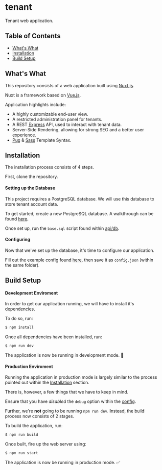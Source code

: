 # tenant

Tenant web application.

## Table of Contents

- [What's What](#whats-what)
- [Installation](#installation)
- [Build Setup](#build-setup)

## What's What

This repository consists of a web application built using [Nuxt.js](https://nuxtjs.org).

Nuxt is a framework based on [Vue.js](https://vuejs.org/).

Application highlights include:

- A highly customizable end-user view.
- A restricted administration panel for tenants.
- A REST [Express](http://expressjs.com/) API, used to interact with tenant data.
- Server-Side Rendering, allowing for strong SEO and a better user experience.
- [Pug](https://pugjs.org/) & [Sass](https://sass-lang.com/) Template Syntax.

## Installation

The installation process consists of 4 steps.

First, clone the repository.

#### Setting up the Database

This project requires a PostgreSQL database. We will use this database to store tenant account data.

To get started, create a new PostgreSQL database. A walkthrough can be found [here](https://www.postgresql.org/docs/9.0/tutorial-createdb.html).

Once set up, run the `base.sql` script found within [api/db](api/db).

#### Configuring

Now that we've set up the database, it's time to configure our application.

Fill out the example config found [here](config/example.config.json), then save it as `config.json` (within the same folder).

## Build Setup

#### Development Enviroment

In order to get our application running, we will have to install it's dependencies.

To do so, run:

``` bash
$ npm install
```

Once all dependencies have been installed, run:

``` bash
$ npm run dev
```

The application is now be running in development mode. 🎉

#### Production Enviroment

Running the application in production mode is largely similar to the process pointed out within the [Installation](#installation) section.

There is, however, a few things that we have to keep in mind.

Ensure that you have _disabled_ the `debug` option within the [config](config).

Further, we're __not__ going to be running `npm run dev`. Instead, the build process now consists of 2 stages.

To build the application, run:

``` bash
$ npm run build
```

Once built, fire up the web server using:

``` bash
$ npm run start
```

The application is now be running in production mode. ✅
